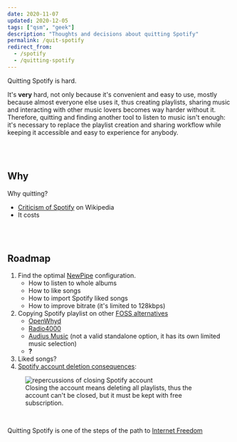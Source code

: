 ```yaml
---
date: 2020-11-07
updated: 2020-12-05
tags: ["qsm", "geek"]
description: "Thoughts and decisions about quitting Spotify"
permalink: /quit-spotify
redirect_from:
  - /spotify
  - /quitting-spotify
---
```

Quitting Spotify is hard.

It's **very** hard, not only because it's convenient and easy to use, mostly because almost everyone else uses it, thus creating playlists, sharing music and interacting with other music lovers becomes way harder without it. Therefore, quitting and finding another tool to listen to music isn't enough: it's necessary to replace the playlist creation and sharing workflow while keeping it accessible and easy to experience for anybody.

<br>
<br>

## Why

Why quitting?

- [Criticism of Spotify](https://en.m.wikipedia.org/wiki/Criticism_of_Spotify) on Wikipedia
- It costs

<br>
<br>

## Roadmap

1. Find the optimal [NewPipe](https://newpipe.schabi.org/) configuration.
	- How to listen to whole albums
	- How to like songs
	- How to import Spotify liked songs
	- How to improve bitrate (it's limited to 128kbps)
1. Copying Spotify playlist on other [FOSS alternatives](https://alternativeto.net/software/spotify/?license=opensource)
	- [OpenWhyd](https://openwhyd.org)
	- [Radio4000](https://radio4000.com/)
	- [Audius Music](https://audius.co/) (not a valid standalone option, it has its own limited music selection)
	- **?**
1. Liked songs?
1. [Spotify account deletion consequences](https://community.spotify.com/t5/Spotify-Answers/How-do-I-close-my-Spotify-Account/ta-p/4663172):

<figure>
	<img src="https://assets.tommi.space/images/Spotify-close-account.jpg" title="repercussions of closing Spotify account" alt="repercussions of closing Spotify account" />
	<figcaption>
		Closing the account means deleting all playlists, thus the account can't be closed, but it must be kept with free subscription.
	</figcaption>
</figure>

<br>

Quitting Spotify is one of the steps of the path to [Internet Freedom](/internet-freedom)